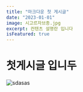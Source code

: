 ```yaml
---
title: "마크다운 첫 게시글"
date: "2023-01-01"
image: 시고르자브종.jpg
excerpt: 컨텐츠 설명란 입니다
isFeatured: true
---
```


# 첫게시글 입니두

![sdasas](시고르자브종.jpg)
